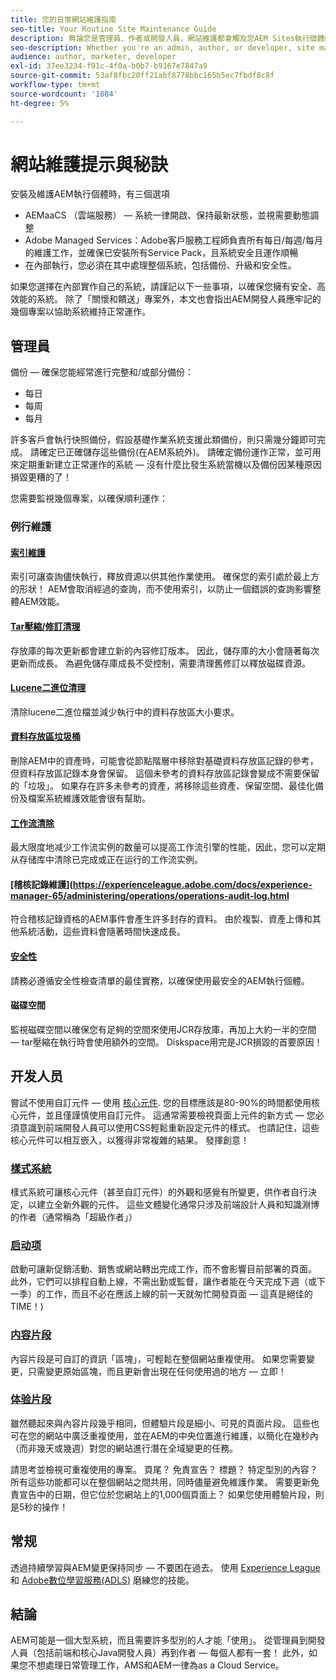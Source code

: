 ```yaml
---
title: 您的日常網站維護指南
seo-title: Your Routine Site Maintenance Guide
description: 無論您是管理員、作者或開發人員，網站維護都會觸及您AEM Sites執行個體的每個層面。 使用本指南來確保您的策略已設定為成功。
seo-description: Whether you're an admin, author, or developer, site maintenance touches every aspect of your AEM Sites instance. Use this guide to ensure your strategy is set up for success.
audience: author, marketer, developer
exl-id: 37ee3234-f91c-4f0a-b0b7-b9167e7847a9
source-git-commit: 53af8fbc20ff21abf8778bbc165b5ec7fbdf8c8f
workflow-type: tm+mt
source-wordcount: '1084'
ht-degree: 5%

---
```


# 網站維護提示與秘訣

安裝及維護AEM執行個體時，有三個選項

* AEMaaCS （雲端服務） — 系統一律開啟、保持最新狀態，並視需要動態調整
* Adobe Managed Services：Adobe客戶服務工程師負責所有每日/每週/每月的維護工作，並確保已安裝所有Service Pack，且系統安全且運作順暢
* 在內部執行，您必須在其中處理整個系統，包括備份、升級和安全性。

如果您選擇在內部實作自己的系統，請謹記以下一些事項，以確保您擁有安全、高效能的系統。 除了「關懷和饋送」專案外，本文也會指出AEM開發人員應牢記的幾個專案以協助系統維持正常運作。

## 管理員

備份 — 確保您能經常進行完整和/或部分備份：

* 每日
* 每周
* 每月

許多客戶會執行快照備份，假設基礎作業系統支援此類備份，則只需幾分鐘即可完成。 請確定已正確儲存這些備份(在AEM系統外)。 請確定備份運作正常，並可用來定期重新建立正常運作的系統 — 沒有什麼比發生系統當機以及備份因某種原因損毀更糟的了！

您需要監視幾個專案，以確保順利運作：

### 例行維護

#### [索引維護](https://experienceleague.adobe.com/docs/experience-manager-65/deploying/practices/best-practices-for-queries-and-indexing.html?lang=zh-Hans)

索引可讓查詢儘快執行，釋放資源以供其他作業使用。 確保您的索引處於最上方的形狀！ AEM會取消經過的查詢，而不使用索引，以防止一個錯誤的查詢影響整體AEM效能。

#### [Tar壓縮/修訂清理](https://experienceleague.adobe.com/docs/experience-manager-65/deploying/deploying/revision-cleanup.html?lang=en)

存放庫的每次更新都會建立新的內容修訂版本。 因此，儲存庫的大小會隨著每次更新而成長。 為避免儲存庫成長不受控制，需要清理舊修訂以釋放磁碟資源。

#### [Lucene二進位清理](https://experienceleague.adobe.com/docs/experience-manager-65/administering/operations/operations-dashboard.html#automated-maintenance-tasks)

清除lucene二進位檔並減少執行中的資料存放區大小要求。

#### [資料存放區垃圾桶](https://experienceleague.adobe.com/docs/experience-manager-65/administering/operations/data-store-garbage-collection.html)

刪除AEM中的資產時，可能會從節點階層中移除對基礎資料存放區記錄的參考，但資料存放區記錄本身會保留。 這個未參考的資料存放區記錄會變成不需要保留的「垃圾」。 如果存在許多未參考的資產，將移除這些資產、保留空間、最佳化備份及檔案系統維護效能會很有幫助。

#### [工作流清除](https://experienceleague.adobe.com/docs/experience-manager-65/administering/operations/workflows-administering.html)

最大限度地减少工作流实例的数量可以提高工作流引擎的性能，因此，您可以定期从存储库中清除已完成或正在运行的工作流实例。

#### [稽核記錄維護](https://experienceleague.adobe.com/docs/experience-manager-65/administering/operations/operations-audit-log.html

符合稽核記錄資格的AEM事件會產生許多封存的資料。 由於複製、資產上傳和其他系統活動，這些資料會隨著時間快速成長。

#### [安全性](https://experienceleague.adobe.com/docs/experience-manager-65/administering/security/security-checklist.html?lang=zh-Hans)

請務必遵循安全性檢查清單的最佳實務，以確保使用最安全的AEM執行個體。

#### 磁碟空間

監視磁碟空間以確保您有足夠的空間來使用JCR存放庫，再加上大約一半的空間 — tar壓縮在執行時會使用額外的空間。 Diskspace用完是JCR損毀的首要原因！

## 开发人员

嘗試不使用自訂元件 — 使用 [核心元件](https://www.aemcomponents.dev/). 您的目標應該是80-90%的時間都使用核心元件，並且僅謹慎使用自訂元件。 這通常需要檢視頁面上元件的新方式 — 您必須意識到前端開發人員可以使用CSS輕鬆重新設定元件的樣式。 也請記住，這些核心元件可以相互嵌入，以獲得非常複雜的結果。 發揮創意！

### [樣式系統](https://experienceleague.adobe.com/docs/experience-manager-65/authoring/siteandpage/style-system.html?lang=en)

樣式系統可讓核心元件（甚至自訂元件）的外觀和感覺有所變更，供作者自行決定，以建立全新外觀的元件。 這些文體變化通常只涉及前端設計人員和知識淵博的作者（通常稱為「超級作者」）

### [启动项](https://experienceleague.adobe.com/docs/experience-manager-cloud-service/content/sites/authoring/launches/overview.html?lang=en)

啟動可讓新促銷活動、銷售或網站轉出完成工作，而不會影響目前部署的頁面。 此外，它們可以排程自動上線，不需出勤或監督，讓作者能在今天完成下週（或下一季）的工作，而且不必在應該上線的前一天就匆忙開發頁面 — 這真是絕佳的TIME！)

### [内容片段](https://experienceleague.adobe.com/docs/experience-manager-65/assets/fragments/content-fragments.html)

內容片段是可自訂的資訊「區塊」，可輕鬆在整個網站重複使用。 如果您需要變更，只需變更原始區塊，而且更新會出現在任何使用過的地方 — 立即！

### [体验片段](https://experienceleague.adobe.com/docs/experience-manager-learn/sites/experience-fragments/experience-fragments-feature-video-use.html?lang=en)

雖然聽起來與內容片段幾乎相同，但體驗片段是細小、可見的頁面片段。 這些也可在您的網站中廣泛重複使用，並在AEM的中央位置進行維護，以簡化在幾秒內（而非幾天或幾週）對您的網站進行潛在全域變更的任務。

請思考並檢視可重複使用的專案。 頁尾？ 免責宣告？ 標題？ 特定型別的內容？ 所有這些功能都可以在整個網站之間共用，同時儘量避免維護作業。 需要更新免責宣告中的日期，但它位於您網站上的1,000個頁面上？ 如果您使用體驗片段，則是5秒的操作！

## 常规

透過持續學習與AEM變更保持同步 — 不要困在過去。 使用 [Experience League](https://experienceleague.adobe.com/docs/experience-manager-learn/sites/overview.html?lang=en) 和 [Adobe數位學習服務(ADLS)](https://learning.adobe.com/) 磨練您的技能。

## 結論

AEM可能是一個大型系統，而且需要許多型別的人才能「使用」。 從管理員到開發人員（包括前端和核心Java開發人員）再到作者 — 每個人都有一套！ 此外，如果您不想處理日常管理工作，AMS和AEM一律為as a Cloud Service。
